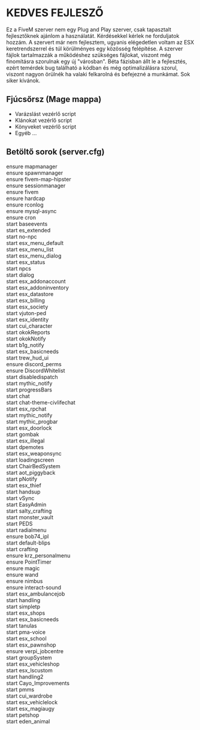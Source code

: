 # KEDVES FEJLESZŐ

Ez a FiveM szerver nem egy Plug and Play szerver, csak tapasztalt fejlesztőknek ajánlom a használatát. Kérdésekkel kérlek ne forduljatok hozzám. A szervert már nem fejlesztem, ugyanis elégedetlen voltam az ESX keretrendszerrel és túl körülményes egy közösség felépítése. A szerver fájlok tartalmazzák a működéshez szükséges fájlokat, viszont még finomításra szorulnak egy új "városban". Béta fázisban állt le a fejlesztés, ezért temérdek bug található a kódban és még optimalizálásra szorul, viszont nagyon örülnék ha valaki felkarolná és befejezné a munkámat. Sok siker kívánok.


## Fjúcsőrsz (Mage mappa)
- Varázslást vezérlő script
- Klánokat vezérlő script
- Könyveket vezérlő script
- Egyéb ...

## Betöltő sorok (server.cfg)

ensure mapmanager	\
ensure spawnmanager	\
ensure fivem-map-hipster	\
ensure sessionmanager	\
ensure fivem	\
ensure hardcap	\
ensure rconlog\
ensure mysql-async\
ensure cron\
start baseevents\
start es_extended\
start no-npc\
start esx_menu_default\
start esx_menu_list\
start esx_menu_dialog\
start esx_status\
start npcs\
start dialog\
start esx_addonaccount\
start esx_addoninventory\
start esx_datastore\
start esx_billing\
start esx_society\
start vjuton-ped\
start esx_identity\
start cui_character\
start okokReports\
start okokNotify\
start b1g_notify\
start esx_basicneeds\
start trew_hud_ui\
ensure discord_perms\
ensure DiscordWhitelist \
start disabledispatch\
start mythic_notify\
start progressBars\
start chat\
start chat-theme-civlifechat\
start esx_rpchat\
start mythic_notify\
start mythic_progbar\
start esx_doorlock\
start gombak\
start esx_illegal\
start dpemotes\
start esx_weaponsync\
start loadingscreen\
start ChairBedSystem\
start aot_piggyback\
start pNotify\
start esx_thief\
start handsup\
start vSync\
start EasyAdmin\
start salty_crafting\
start monster_vault\
start PEDS\
start radialmenu\
ensure bob74_ipl\
start default-blips\
start crafting\
ensure krz_personalmenu\
ensure PointTimer\
ensure magic\
ensure wand\
ensure nimbus\
ensure interact-sound\
start esx_ambulancejob\
start handling\
start simpletp\
start esx_shops\
start esx_basicneeds\
start tanulas\
start pma-voice\
start esx_school\
start esx_pawnshop\
ensure verpi_jobcentre\
start groupSystem\
start esx_vehicleshop\
start esx_lscustom\
start handling2\
start Cayo_Improvements\
start pmms\
start cui_wardrobe\
start esx_vehiclelock\
start esx_magiaugy\
start petshop\
start eden_animal
